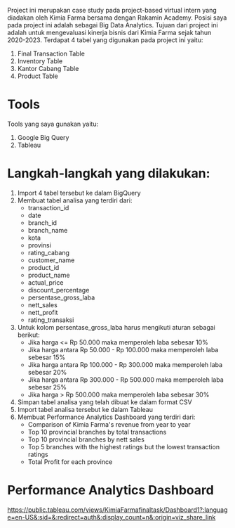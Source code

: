 Project ini merupakan case study pada project-based virtual intern yang diadakan oleh Kimia Farma bersama dengan Rakamin Academy. Posisi saya pada project ini adalah sebagai Big Data Analytics. Tujuan dari project ini adalah untuk mengevaluasi kinerja bisnis dari Kimia Farma sejak tahun 2020-2023. Terdapat 4 tabel yang digunakan pada project ini yaitu:
1. Final Transaction Table
2. Inventory Table
3. Kantor Cabang Table
4. Product Table

# Tools
Tools yang saya gunakan yaitu:
1. Google Big Query
2. Tableau

# Langkah-langkah yang dilakukan:
1. Import 4 tabel tersebut ke dalam BigQuery
2. Membuat tabel analisa yang terdiri dari:
   - transaction_id
   - date
   - branch_id
   - branch_name
   - kota
   - provinsi
   - rating_cabang
   - customer_name
   - product_id
   - product_name
   - actual_price
   - discount_percentage
   - persentase_gross_laba
   - nett_sales
   - nett_profit
   - rating_transaksi
4. Untuk kolom persentase_gross_laba harus mengikuti aturan sebagai berikut:
   - Jika harga <= Rp 50.000 maka memperoleh laba sebesar 10%
   - Jika harga antara Rp 50.000 - Rp 100.000 maka memperoleh laba sebesar 15%
   - Jika harga antara Rp 100.000 - Rp 300.000 maka memperoleh laba sebesar 20%
   - Jika harga antara Rp 300.000 - Rp 500.000 maka memperoleh laba sebesar 25%
   - Jika harga > Rp 500.000 maka memperoleh laba sebesar 30%
5. Simpan tabel analisa yang telah dibuat ke dalam format CSV
6. Import tabel analisa tersebut ke dalam Tableau
7. Membuat Performance Analytics Dashboard yang terdiri dari:
   - Comparison of Kimia Farma's revenue from year to year
   - Top 10 provincial branches by total transactions
   - Top 10 provincial branches by nett sales
   - Top 5 branches with the highest ratings but the lowest transaction ratings
   - Total Profit for each province

# Performance Analytics Dashboard
https://public.tableau.com/views/KimiaFarmafinaltask/Dashboard1?:language=en-US&:sid=&:redirect=auth&:display_count=n&:origin=viz_share_link

